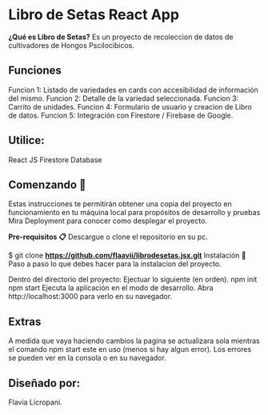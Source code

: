 # Libro de Setas React App

**¿Qué es Libro de Setas?**
Es un proyecto de recoleccion de datos de cultivadores de Hongos Pscilocibicos.

## Funciones
Funcion 1: Listado de variedades en cards con accesibilidad de información del mismo. Funcion 2: Detalle de la variedad seleccionada. Funcion 3: Carrito de unidades. Funcion 4: Formulario de usuario y creacion de Libro de datos. Funcion 5: Integración con Firestore / Firebase de Google.


## Utilice:
React JS Firestore Database

## Comenzando 🚀
Estas instrucciones te permitirán obtener una copia del proyecto en funcionamiento en tu máquina local para propósitos de desarrollo y pruebas
Mira Deployment para conocer como desplegar el proyecto.

**Pre-requisitos 📋**
Descargue o clone el repositorio en su pc.

$ git clone **https://github.com/flaavii/librodesetas.jsx.git**
Instalación 🔧
Paso a paso lo que debes hacer para la instalacion del proyecto.

Dentro del directorio del proyecto:
Ejectuar lo siguiente (en orden).
npm init npm start
Ejecuta la aplicación en el modo de desarrollo. Abra http://localhost:3000 para verlo en su navegador.

## Extras
A medida que vaya haciendo cambios la pagina se actualizara sola mientras el comando npm start este en uso (menos si hay algun error). Los errores se pueden ver en la consola o en su navegador.

## Diseñado por:
Flavia Licropani.
